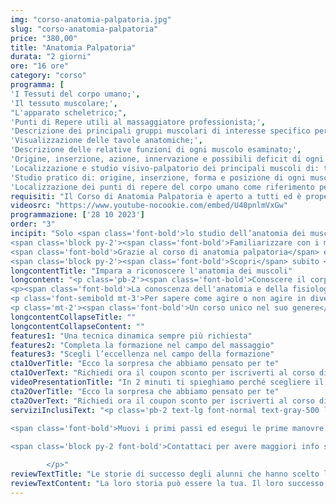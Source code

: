 ```yaml
---
img: "corso-anatomia-palpatoria.jpg"
slug: "corso-anatomia-palpatoria"
price: "380,00"
title: "Anatomia Palpatoria"
durata: "2 giorni"
ore: "16 ore"
category: "corso"
programma: [
'I Tessuti del corpo umano;',
'Il tessuto muscolare;',
"L'apparato scheletrico;",
'Punti di Repere utili al massaggiatore professionista;',
'Descrizione dei principali gruppi muscolari di interesse specifico per il massaggiatore professionista;',
'Visualizzazione delle tavole anatomiche;',
'Descrizione delle relative funzioni di ogni muscolo esaminato;',
'Origine, inserzione, azione, innervazione e possibili deficit di ogni muscolo esaminato;',
'Localizzazione e studio visivo-palpatorio dei principali muscoli di: tronco, arto superiore, bacino e arto inferiore;',
'Studio pratico di: origine, inserzione, forma e posizione di ogni muscolo trattato;',
'Localizzazione dei punti di repere del corpo umano come riferimento per il massaggiatore professionista.']
requisiti: "Il Corso di Anatomia Palpatoria è aperto a tutti ed è propedeutico per il Corso di Taping Elastico e per il Diploma Nazionale in Tecniche Avanzate di Massaggio."
videosrc: "https://www.youtube-nocookie.com/embed/U40pnlmVxGw"
programmazione: ['28 10 2023']  
order: "3"  
incipit: "Solo <span class='font-bold'>lo studio dell’anatomia dei muscoli</span>, della loro struttura e delle loro azioni primarie <span class='font-bold'>ci può consentire di lavorare con la giusta consapevolezza sul corpo delle persone.</span>
<span class='block py-2'><span class='font-bold'>Familiarizzare con i muscoli è il primo step per fare la differenza nel lavoro di massaggiatore</span> e operatore del benessere.</span>
<span class='font-bold'>Grazie al corso di anatomia palpatoria</span> e al suo approccio “learn by doing” <span class='font-bold'>imparerai a riconoscere i muscoli al tatto per poterli maneggiare in caso di affaticamento</span>, con l’obiettivo di riportarli nella dimensione più giusta e metterli in condizione di tornare a fare movimenti corretti.
<span class='block py-2'><span class='font-bold'>Scopri</span> subito <span class='font-bold'>la sorpresa che ti abbiamo riservato</span> per accedere al corso di anatomia palpatoria</span>"
longcontentTitle: "Impara a riconoscere l'anatomia dei muscoli"  
longcontent: "<p class='pb-2'><span class='font-bold'>Conoscere il corpo umano</span>, la sua struttura, le sue reazioni, i suoi bisogni, <span class='font-bold'>è fondamentale per ogni massaggiatore</span>. Ogni gesto, ogni massaggio, ogni manovra deve essere guidata dalla consapevolezza di ciò che si sta facendo e di ciò che si vuole ottenere.</p>
<p><span class='font-bold'>La conoscenza dell'anatomia e della fisiologia umana</span> è anche una <span class='font-bold'>garanzia di serietà e professionalità</span> dell'operatore nei confronti della persona che si prende cura.</p>
<p class='font-semibold mt-3'>Per sapere come agire o non agire in diverse situazioni è necessario avere una conoscenza approfondita della fisiologia del corpo umano. <span class='font-bold'>Questa conoscenza la puoi acquisire con il nostro Corso di Anatomia Palpatoria.</span></p>
<p class='mt-2'><span class='font-bold'>Un corso unico nel suo genere</span>, che prevede anche momenti di grande divertimento, <span class='font-bold'>in cui</span> oltre ad apprendere nozioni teoriche di circa 100 muscoli in modo semplice, <span class='font-bold'>prenderai parte a numerose lezioni interattive e dinamiche</span> che hanno l’obiettivo di farti memorizzare bene i muscoli del corpo umano.</p>"
longcontentCollapseTitle: ""
longcontentCollapseContent: ""
features1: "Una tecnica dinamica sempre più richiesta"
features2: "Completa la formazione nel campo del massaggio"
features3: "Scegli l’eccellenza nel campo della formazione"  
cta1OverTitle: "Ecco la sorpresa che abbiamo pensato per te"
cta1OverText: "Richiedi ora il coupon sconto per iscriverti al corso di anatomia palpatoria"
videoPresentationTitle: "In 2 minuti ti spieghiamo perché scegliere il corso di anatomia palpatoria"
cta2OverTitle: "Ecco la sorpresa che abbiamo pensato per te"
cta2OverText: "Richiedi ora il coupon sconto per iscriverti al corso di anatomia palpatoria"
serviziInclusiText: "<p class='pb-2 text-lg font-normal text-gray-500 lg:text-xl sm:px-16 lg:px-48 text-justify'>
          
<span class='font-bold'>Muovi i primi passi ed esegui le prime manovre nel mondo del massaggio. Impara a padroneggiare i muscoli</span> per liberarli da ogni fatica. <span class='font-bold'>Acquisisci la giusta consapevolezza per lavorare sul corpo delle persone e fare la differenza nel tuo lavoro.</span>

<span class='block py-2 font-bold'>Contattaci per avere maggiori info sul nostro corso. Ad aspettarti, una fantastica sorpresa.</span> 

        </p>"
reviewTextTitle: "Le storie di successo degli alunni che hanno scelto la nostra scuola di massaggio"        
reviewTextContent: "La loro storia può essere la tua. Il loro successo puoi ottenerlo anche tu.<span class='block py-2'>Cosa aspetti? Scegli anche tu di essere finalmente felice del lavoro che scegli.</span>" 
---
```

